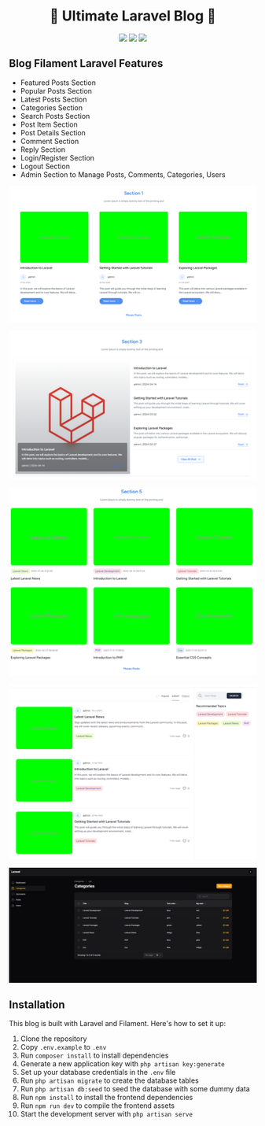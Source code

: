 <h1 align="center">🎉  Ultimate Laravel Blog 🎉</h1>
<p align="center">
  <img src="https://img.shields.io/badge/Laravel-FF2D20?style=for-the-badge&logo=laravel&logoColor=white" />
  <img src="https://img.shields.io/badge/Tailwind_CSS-38B2AC?style=for-the-badge&logo=tailwind-css&logoColor=white" />
  <img src="https://img.shields.io/badge/Filament-FF4136?style=for-the-badge&logo=laravel&logoColor=white" />
</p>

 

 


## Blog Filament Laravel Features

- Featured Posts Section
- Popular Posts Section
- Latest Posts Section
- Categories Section
- Search Posts Section
- Post Item Section
- Post Details Section
- Comment Section
- Reply Section
- Login/Register Section
- Logout Section
- Admin Section to Manage Posts, Comments, Categories, Users

![File Structure](Readme/images/blog-1.png)

![File Structure](Readme/images/Blog.png)

![File Structure](Readme/images/blog2.png)

![File Structure](Readme/images/search.png)

![File Structure](Readme/images/dash.png)

 ## Installation

  This blog is built with Laravel and Filament. Here's how to set it up:

  1. Clone the repository
  2. Copy `.env.example` to `.env`
  3. Run `composer install` to install dependencies
  4. Generate a new application key with `php artisan key:generate`
  5. Set up your database credentials in the `.env` file
  6. Run `php artisan migrate` to create the database tables
  7. Run `php artisan db:seed` to seed the database with some dummy data
  8. Run `npm install` to install the frontend dependencies
  9. Run `npm run dev` to compile the frontend assets
  10. Start the development server with `php artisan serve`



